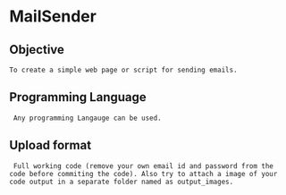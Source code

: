# MailSender
## Objective
``` To create a simple web page or script for sending emails. ```

## Programming Language
``` Any programming Langauge can be used.```
## Upload format
``` Full working code (remove your own email id and password from the code before commiting the code). Also try to attach a image of your code output in a separate folder named as output_images.```
